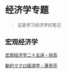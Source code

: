 # 经济学专题

> 这是学习经济学的笔记



## 宏观经济学

[宏观经济学二十五讲・徐高](宏观经济学二十五讲/README.md)

[動的マクロ経済学・蓮見亮](ryohasumi/README.md)



